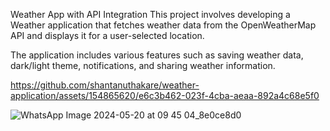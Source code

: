 Weather App with API Integration
This project involves developing a Weather application that fetches weather data from the OpenWeatherMap API and displays it for a user-selected location. 

The application includes various features such as saving weather data, dark/light theme, notifications, and sharing weather information.



https://github.com/shantanuthakare/weather-application/assets/154865620/e6c3b462-023f-4cba-aeaa-892a4c68e5f0




![WhatsApp Image 2024-05-20 at 09 45 04_8e0ce8d0](https://github.com/shantanuthakare/weather-application/assets/154865620/e6c5d462-cd45-4675-bc05-2ee3e1c4ff1b)


